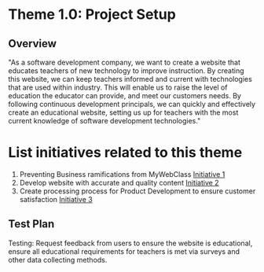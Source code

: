 # Theme 1.0: Project Setup
## Overview
"As a software development company, we want to create a website that educates teachers of new technology to improve instruction. By creating this website, we can keep teachers informed and current with technologies that are used within industry. This will enable us to raise the level of education the educator can provide, and meet our customers needs. By following continuous development principals, we can quickly and effectively create an educational website, setting us up for teachers with the most current knowledge of software development technologies."



# List initiatives related to this theme
1. Preventing Business ramifications from MyWebClass [Initiative 1](initiatives/LegalInitiative.md)
2. Develop website with accurate and quality content [Initiative 2](initiatives/WebsiteCreateInitatives.md)
3. Create processing process for Product Development to ensure customer satisfaction [Initiative 3](initiatives/DevOpsInititatives.md)

## Test Plan
Testing: Request feedback from users to ensure the website is educational, ensure all educational requirements for teachers is met via surveys and other data collecting methods.




